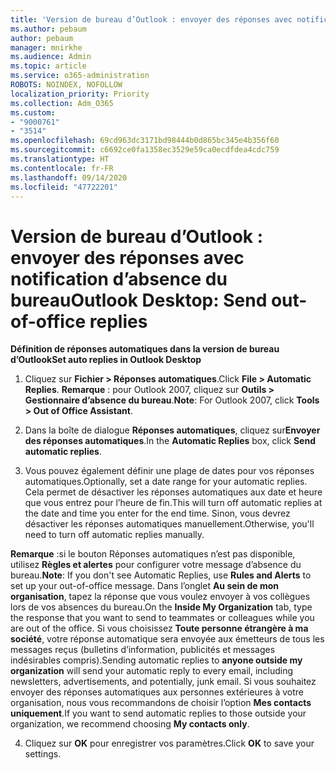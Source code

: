 ```yaml
---
title: 'Version de bureau d’Outlook : envoyer des réponses avec notification d’absence du bureau'
ms.author: pebaum
author: pebaum
manager: mnirkhe
ms.audience: Admin
ms.topic: article
ms.service: o365-administration
ROBOTS: NOINDEX, NOFOLLOW
localization_priority: Priority
ms.collection: Adm_O365
ms.custom:
- "9000761"
- "3514"
ms.openlocfilehash: 69cd963dc3171bd98444b0d865bc345e4b356f60
ms.sourcegitcommit: c6692ce0fa1358ec3529e59ca0ecdfdea4cdc759
ms.translationtype: HT
ms.contentlocale: fr-FR
ms.lasthandoff: 09/14/2020
ms.locfileid: "47722201"
---
```

# <a name="outlook-desktop-send-out-of-office-replies"></a><span data-ttu-id="aa3ec-102">Version de bureau d’Outlook : envoyer des réponses avec notification d’absence du bureau</span><span class="sxs-lookup"><span data-stu-id="aa3ec-102">Outlook Desktop: Send out-of-office replies</span></span>

<span data-ttu-id="aa3ec-103">**Définition de réponses automatiques dans la version de bureau d’Outlook**</span><span class="sxs-lookup"><span data-stu-id="aa3ec-103">**Set auto replies in Outlook Desktop**</span></span>

1. <span data-ttu-id="aa3ec-104">Cliquez sur **Fichier > Réponses automatiques**.</span><span class="sxs-lookup"><span data-stu-id="aa3ec-104">Click **File > Automatic Replies**.</span></span> <span data-ttu-id="aa3ec-105">**Remarque** : pour Outlook 2007, cliquez sur **Outils > Gestionnaire d’absence du bureau**.</span><span class="sxs-lookup"><span data-stu-id="aa3ec-105">**Note**: For Outlook 2007, click **Tools > Out of Office Assistant**.</span></span>

2. <span data-ttu-id="aa3ec-106">Dans la boîte de dialogue **Réponses automatiques**, cliquez sur**Envoyer des réponses automatiques**.</span><span class="sxs-lookup"><span data-stu-id="aa3ec-106">In the **Automatic Replies** box, click **Send automatic replies**.</span></span>

3. <span data-ttu-id="aa3ec-107">Vous pouvez également définir une plage de dates pour vos réponses automatiques.</span><span class="sxs-lookup"><span data-stu-id="aa3ec-107">Optionally, set a date range for your automatic replies.</span></span> <span data-ttu-id="aa3ec-108">Cela permet de désactiver les réponses automatiques aux date et heure que vous entrez pour l’heure de fin.</span><span class="sxs-lookup"><span data-stu-id="aa3ec-108">This will turn off automatic replies at the date and time you enter for the end time.</span></span> <span data-ttu-id="aa3ec-109">Sinon, vous devrez désactiver les réponses automatiques manuellement.</span><span class="sxs-lookup"><span data-stu-id="aa3ec-109">Otherwise, you'll need to turn off automatic replies manually.</span></span>

<span data-ttu-id="aa3ec-110">**Remarque** :si le bouton Réponses automatiques n’est pas disponible, utilisez **Règles et alertes** pour configurer votre message d’absence du bureau.</span><span class="sxs-lookup"><span data-stu-id="aa3ec-110">**Note**: If you don't see Automatic Replies, use **Rules and Alerts** to set up your out-of-office message.</span></span> <span data-ttu-id="aa3ec-111">Dans l’onglet **Au sein de mon organisation**, tapez la réponse que vous voulez envoyer à vos collègues lors de vos absences du bureau.</span><span class="sxs-lookup"><span data-stu-id="aa3ec-111">On the **Inside My Organization** tab, type the response that you want to send to teammates or colleagues while you are out of the office.</span></span> <span data-ttu-id="aa3ec-112">Si vous choisissez **Toute personne étrangère à ma société**, votre réponse automatique sera envoyée aux émetteurs de tous les messages reçus (bulletins d’information, publicités et messages indésirables compris).</span><span class="sxs-lookup"><span data-stu-id="aa3ec-112">Sending automatic replies to **anyone outside my organization** will send your automatic reply to every email, including newsletters, advertisements, and potentially, junk email.</span></span> <span data-ttu-id="aa3ec-113">Si vous souhaitez envoyer des réponses automatiques aux personnes extérieures à votre organisation, nous vous recommandons de choisir l’option **Mes contacts uniquement**.</span><span class="sxs-lookup"><span data-stu-id="aa3ec-113">If you want to send automatic replies to those outside your organization, we recommend choosing **My contacts only**.</span></span>

4. <span data-ttu-id="aa3ec-114">Cliquez sur **OK** pour enregistrer vos paramètres.</span><span class="sxs-lookup"><span data-stu-id="aa3ec-114">Click **OK** to save your settings.</span></span>
